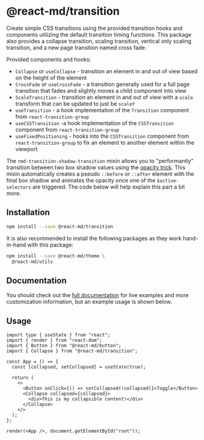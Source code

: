 # @react-md/transition

Create simple CSS transitions using the provided transition hooks and components
utilizing the default transition timing functions. This package also provides a
collapse transition, scaling transition, vertical only scaling transition, and a
new page transition named cross fade.

Provided components and hooks:

- `Collapse` or `useCollapse` - transition an element in and out of view based
  on the height of the element
- `CrossFade` or `useCrossFade` - a transition generally used for a full page
  transition that fades and slightly moves a child component into view
- `ScaleTransition` - transition an element in and out of view with a `scale`
  transform that can be updated to just be `scaleY`
- `useTransition` - a hook implementation of the `Transition` component from
  `react-transition-group`
- `useCSSTransition` -a hook implementation of the `CSSTransition` component
  from `react-transition-group`
- `useFixedPositioning` - hooks into the `CSSTransition` component from
  `react-transition-group` to fix an element to another element within the
  viewport

The `rmd-transition-shadow-transition` mixin allows you to "performantly"
transition between two box shadow values using the
[opacity trick](http://tobiasahlin.com/blog/how-to-animate-box-shadow/). This
mixin automatically creates a pseudo `::before` or `::after` element with the
final box shadow and animates the opacity once one of the `$active-selectors`
are triggered. The code below will help explain this part a bit more.

## Installation

```sh
npm install --save @react-md/transition
```

It is also recommended to install the following packages as they work
hand-in-hand with this package:

```sh
npm install --save @react-md/theme \
  @react-md/utils
```

<!-- DOCS_REMOVE -->

## Documentation

You should check out the
[full documentation](https://react-md.dev/packages/transition/demos) for live
examples and more customization information, but an example usage is shown
below.

<!-- DOCS_REMOVE_END -->

## Usage

```tsx
import type { useState } from "react";
import { render } from "react-dom";
import { Button } from "@react-md/button";
import { Collapse } from "@react-md/transition";

const App = () => {
  const [collapsed, setCollapsed] = useState(true);

  return (
    <>
      <Button onClick={() => setCollapsed(!collapsed)}>Toggle</Button>
      <Collapse collapsed={collapsed}>
        <div>This is my collapsible content!</div>
      </Collapse>
    </>
  );
};

render(<App />, document.getElementById("root"));
```
